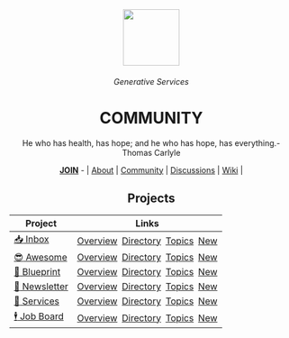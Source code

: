 <div align="center">
  <img height="100" src="https://user-images.githubusercontent.com/102568331/203663281-9aea9509-39af-427a-be11-3aad1b32c7e1.png"/>
  <h6>Generative Services</h6>
  <h1><b>COMMUNITY</b></h1>
  <p>He who has health, has hope; and he who has hope, has everything.-Thomas Carlyle</p>
  <a href="https://github.com/Generative/.gi Servicesthub/blob/main/JOIN.md"><b>JOIN</b></a> - | <a href="https://github.com/Generative/.github">About</a> | <a href="https://github.com/Generative/community">Community</a> | <a href="https://github.com/orgs/Generative/discussions">Discussions</a> | <a href="https://github.com/Generative/community/wiki">Wiki</a>  | 
</div>

<div align="center">

## Projects 
  
| Project | Links |
|-|-|
| [:inbox_tray: Inbox](https://github.com/Generative/inbox) | [Overview](https://github.com/Generative/inbox/issues/1)&ensp;[Directory](https://github.com/Generative/inbox/issues/2)&ensp;[Topics](https://github.com/Generative/inbox/issues/3)&ensp;[New]() |
| [:sunglasses: Awesome](https://github.com/Generative/awesome) | [Overview](https://github.com/Generative/awesome/issues/1)&ensp;[Directory](https://github.com/Generative/awesome/issues/2)&ensp;[Topics](https://github.com/Generative/awesome/issues/3)&ensp;[New]() |
| [:triangular_ruler: Blueprint](https://github.com/ThinkHealth/blueprint) |[Overview](https://github.com/Generative/blueprint/issues/1)&ensp;[Directory](https://github.com/Generative/blueprint/issues/2)&ensp;[Topics](https://github.com/Generative/blueprint/issues/3)&ensp;[New]() |
| [:incoming_envelope: Newsletter](https://github.com/ThinkHealth/newsletter) | [Overview](https://github.com/Generative/newsletter/issues/1)&ensp;[Directory](https://github.com/Generative/newsletter/issues/2)&ensp;[Topics](https://github.com/Generative/newsletter/issues/3)&ensp;[New]() |
| [:handshake: Services](https://github.com/ThinkHealth/services) | [Overview](https://github.com/Generative/services/issues/1)&ensp;[Directory](https://github.com/Generative/services/issues/2)&ensp;[Topics](https://github.com/Generative/services/issues/3)&ensp;[New]() |
| [:business_suit_levitating: Job Board](https://github.com/ThinkHealth/jobs) | [Overview](https://github.com/Generative/jobs/issues/1)&ensp;[Directory](https://github.com/Generative/jobs/issues/2)&ensp;[Topics](https://github.com/Generative/jobs/issues/3)&ensp;[New]() |

</div>

